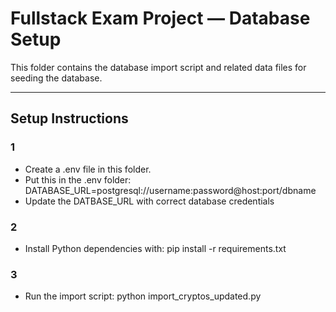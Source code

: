# Fullstack Exam Project — Database Setup

This folder contains the database import script and related data files for seeding the database.

---

## Setup Instructions

### 1

- Create a .env file in this folder.
- Put this in the .env folder: DATABASE_URL=postgresql://username:password@host:port/dbname
- Update the DATBASE_URL with correct database credentials

### 2

- Install Python dependencies with: pip install -r requirements.txt

### 3

- Run the import script: python import_cryptos_updated.py
